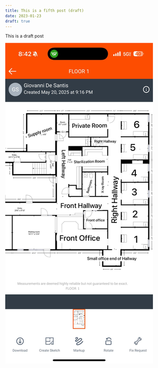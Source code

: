 ```yaml
---
title: This is a fifth post (draft)
date: 2023-01-23
draft: true
---
```

This is a draft post

![](/public/img/floor-plan-room-names.jpeg)